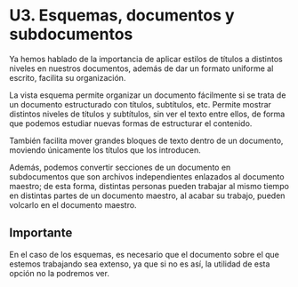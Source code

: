 # U3. Esquemas, documentos y subdocumentos

Ya hemos hablado de la importancia de aplicar estilos de títulos a distintos niveles en nuestros documentos, además de dar un formato uniforme al escrito, facilita su organización.

La vista esquema permite organizar un documento fácilmente si se trata de un documento estructurado con títulos, subtítulos, etc. Permite mostrar distintos niveles de títulos y subtítulos, sin ver el texto entre ellos, de forma que podemos estudiar nuevas formas de estructurar el contenido.

También facilita mover grandes bloques de texto dentro de un documento, moviendo únicamente los títulos que los introducen.

Además, podemos convertir secciones de un documento en subdocumentos que son archivos independientes enlazados al documento maestro; de esta forma, distintas personas pueden trabajar al mismo tiempo en distintas partes de un documento maestro, al acabar su trabajo, pueden volcarlo en el documento maestro.

## Importante

En el caso de los esquemas, es necesario que el documento sobre el que estemos trabajando sea extenso, ya que si no es así, la utilidad de esta opción no la podremos ver.


